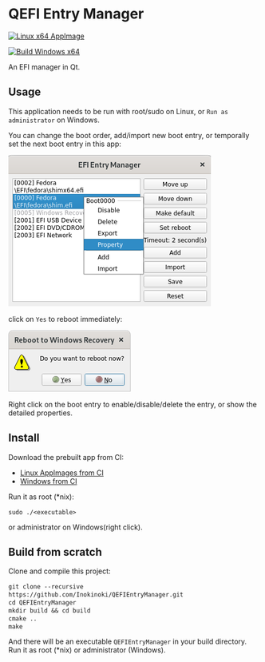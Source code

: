 # QEFI Entry Manager

[![Linux x64 AppImage](https://github.com/Inokinoki/QEFIEntryManager/actions/workflows/cmake-linux-amd64-appimage.yml/badge.svg)](https://github.com/Inokinoki/QEFIEntryManager/actions/workflows/cmake-linux-amd64-appimage.yml)

[![Build Windows x64](https://github.com/Inokinoki/QEFIEntryManager/actions/workflows/cmake-windows-x86-x64.yml/badge.svg)](https://github.com/Inokinoki/QEFIEntryManager/actions/workflows/cmake-windows-x86-x64.yml)

An EFI manager in Qt.

## Usage

This application needs to be run with root/sudo on Linux, or `Run as administrator` on Windows.

You can change the boot order, add/import new boot entry, or temporally set the next boot entry in this app:

![Boot Entry](.github/main.png)

click on `Yes` to reboot immediately:

![Reboot Confirmation](.github/reboot_confirm.png)

Right click on the boot entry to enable/disable/delete the entry, or show the detailed properties.

## Install

Download the prebuilt app from CI:

- [Linux AppImages from CI](https://github.com/Inokinoki/QEFIEntryManager/actions/workflows/cmake-linux-amd64-appimage.yml)
- [Windows from CI](https://github.com/Inokinoki/QEFIEntryManager/actions/workflows/cmake-windows-x86-x64.yml)

Run it as root (*nix):

```
sudo ./<executable>
```

or administrator on Windows(right click).

## Build from scratch

Clone and compile this project:

```
git clone --recursive https://github.com/Inokinoki/QEFIEntryManager.git
cd QEFIEntryManager
mkdir build && cd build
cmake ..
make
```

And there will be an executable `QEFIEntryManager` in your build directory. Run it as root (*nix) or administrator (Windows).
